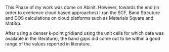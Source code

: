 This Phase of my work was dome on Abinit. However, towards the end (in order to exerience cloud based approaches) I ran the SCF, Band Strcuture and DOS calculations on cloud platforms such as Materials Square and Mat3ra.

After using a denser k-point grid(and using the unit cells for which data was available in the literature), the band gaps did come out to be within a good range of the values reported in literature. 


 

